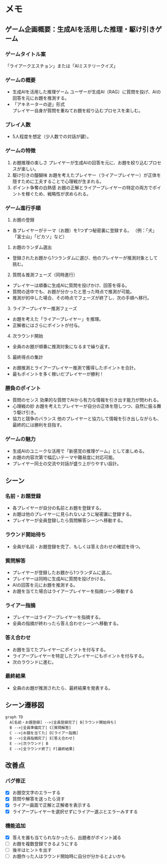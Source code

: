 # メモ

## ゲーム企画概要：生成AIを活用した推理・駆け引きゲーム

### ゲームタイトル案
「ライアークエスチョン」または「AIミステリークイズ」

### ゲームの概要
* 生成AIを活用した推理ゲーム
  ユーザーが生成AI（RAG）に質問を投げ、AIの回答を元にお題を推測する。
* 「アキネーターの逆」形式  
  プレイヤー自身が質問を重ねてお題を絞り込むプロセスを楽しむ。

### プレイ人数
* 5人程度を想定（少人数での対話が鍵）。

### ゲームの特徴
1. お題推理の楽しさ
  プレイヤーが生成AIの回答を元に、お題を絞り込むプロセスが楽しい。
2. 駆け引きの醍醐味
  お題を考えたプレイヤー（ライアープレイヤー）が正体を隠すために工夫することで心理戦が生まれる。
3. ポイント争奪の白熱感
  お題の正解とライアープレイヤーの特定の両方でポイントを稼ぐため、戦略性が求められる。

### ゲーム進行手順

1. お題の登録
  * 各プレイヤーがテーマ（お題）を1つずつ秘密裏に登録する。
  （例：「犬」「富士山」「ピカソ」など）

1. お題のランダム選出
  * 登録されたお題から1つランダムに選び、他のプレイヤーが推測対象として挑む。

2. 質問＆推測フェーズ（同時進行）
  * プレイヤーは順番に生成AIに質問を投げかけ、回答を得る。
  * 質問の途中でも、お題が分かったと思った時点で推測が可能。
  * 推測が的中した場合、その時点でフェーズが終了し、次の手順へ移行。

3. ライアープレイヤー推測フェーズ
  * お題を考えた「ライアープレイヤー」を推理。
  * 正解者にはさらにポイントが付与。

4. 次ラウンド開始
  * 全員のお題が順番に推測対象になるまで繰り返す。

5. 最終得点の集計
  * お題推測とライアープレイヤー推測で獲得したポイントを合計。
  * 最もポイントを多く稼いだプレイヤーが勝利！

### 勝負のポイント
* 質問のセンス
  効果的な質問でAIから有力な情報を引き出す能力が問われる。
* 心理戦の妙
  お題を考えたプレイヤーが自分の正体を隠しつつ、自然に振る舞う駆け引き。
* 協力と競争のバランス
  他のプレイヤーと協力して情報を引き出しながらも、最終的には勝利を目指す。

### ゲームの魅力
* 生成AIのユニークな活用で「新感覚の推理ゲーム」として楽しめる。
* お題の内容次第で幅広いテーマや難易度に対応可能。
* プレイヤー同士の交流や対話が盛り上がりやすい設計。

## シーン

### 名前・お題登録
* 各プレイヤーが自分の名前とお題を登録する。
* お題は他のプレイヤーに見られないように秘密裏に登録する。
* プレイヤーが全員登録したら質問解答シーンへ移動する。

### ラウンド開始待ち
* 全員が名前・お題登録を完了、もしくは答え合わせの確認を待つ。

### 質問解答
* プレイヤーが登録したお題から1つランダムに選ぶ。
* プレイヤーは同時に生成AIに質問を投げかける。
* AIの回答を元にお題を推測する。
* お題を当てた場合はライアープレイヤーを指摘シーン移動する

### ライアー指摘
* プレイヤーはライアープレイヤーを指摘する。
* 全員の指摘が終わったら答え合わせシーンへ移動する。

### 答え合わせ
* お題を当てたプレイヤーにポイントを付与する。
* ライアープレイヤーを特定したプレイヤーにもポイントを付与する。
* 次のラウンドに進む。

### 最終結果
* 全員のお題が推測されたら、最終結果を発表する。

## シーン遷移図

```mermaid
graph TD
  A[名前・お題登録] -->|全員登録完了| B[ラウンド開始待ち]
  B -->|全員準備完了| C[質問解答]
  C -->|お題を当てた| D[ライアー指摘]
  D -->|全員指摘完了| E[答え合わせ]
  E -->|次ラウンド| B
  E -->|全ラウンド終了| F[最終結果]
```

## 改善点

### バグ修正

* [x] お題空文字のエラーする
* [x] 質問や解答を送ったら消す
* [x] ライアー画面で正解と正解者を表示する
* [x] ライアープレイヤーを選択せずにライアー選ぶとエラーみすする

### 機能追加

* [x] 答えを誰も当てられなかったら、出題者がポイント減る
* [ ] お題を複数登録できるようにする
* [ ] 後半はヒントを出す
* [ ] お題作った人はラウンド開始時に自分が分かるとよいかも
